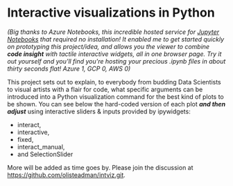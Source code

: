 # Interactive visualizations in Python

*(Big thanks to Azure Notebooks, this incredible hosted service for [Jupyter Notebooks](#jupyter) that required no installation! It enabled me to get started quickly on prototyping this project/idea, and allows you the viewer to combine **code insight** with tactile interactive widgets, all in one browser page. Try it out yourself and you'll find you're hosting your precious .ipynb files in about thirty seconds flat! Azure 1, GCP 0, AWS 0)*

This project sets out to explain, to everybody from budding Data Scientists to visual artists with a flair for code, what specific arguments can be introduced into a Python visualization command for the best kind of plots to be shown. You can see below the hard-coded version of each plot ***and then adjust*** using interactive sliders & inputs provided by ipywidgets: 
- interact,
- interactive, 
- fixed, 
- interact_manual, 
- and SelectionSlider

More will be added as time goes by. Please join the discussion at https://github.com/olisteadman/intviz.git.